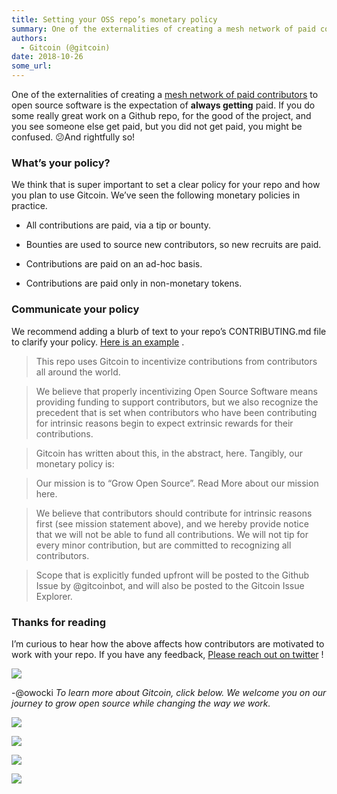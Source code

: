 ```yaml
---
title: Setting your OSS repo’s monetary policy
summary: One of the externalities of creating a mesh network of paid contributors to open source software is the expectation of always getting paid. If you do some really great work on a Github repo, for the good of the project, and you see someone else get paid, but you did not get paid, you might be confused. 😕And rightfully so! What’s your policy? We think that is super important to set a clear policy for your repo and how you plan to use Gitcoin. We’ve seen the following monetary policies in practic
authors:
  - Gitcoin (@gitcoin)
date: 2018-10-26
some_url: 
---
```



One of the externalities of creating a [mesh network of paid contributors](https://medium.com/gitcoin/how-to-buidl-a-mesh-network-of-human-beings-a5293ecca60a) to open source software is the expectation of **always getting** paid. If you do some really great work on a Github repo, for the good of the project, and you see someone else get paid, but you did not get paid, you might be confused. 😕And rightfully so!

### What’s your policy?
We think that is super important to set a clear policy for your repo and how you plan to use Gitcoin. We’ve seen the following monetary policies in practice.

 * All contributions are paid, via a tip or bounty.

 * Bounties are used to source new contributors, so new recruits are paid.

 * Contributions are paid on an ad-hoc basis.

 * Contributions are paid only in non-monetary tokens.

### Communicate your policy
We recommend adding a blurb of text to your repo’s CONTRIBUTING.md file to clarify your policy. [Here is an example](https://github.com/gitcoinco/web/blob/master/docs/CONTRIBUTING.md#monetization-policy) .
> This repo uses Gitcoin to incentivize contributions from contributors all around the world.

> We believe that properly incentivizing Open Source Software means providing funding to support contributors, but we also recognize the precedent that is set when contributors who have been contributing for intrinsic reasons begin to expect extrinsic rewards for their contributions.

> Gitcoin has written about this, in the abstract, here. Tangibly, our monetary policy is:

> Our mission is to “Grow Open Source”. Read More about our mission here.

> We believe that contributors should contribute for intrinsic reasons first (see mission statement above), and we hereby provide notice that we will not be able to fund all contributions. We will not tip for every minor contribution, but are committed to recognizing all contributors.

> Scope that is explicitly funded upfront will be posted to the Github Issue by @gitcoinbot, and will also be posted to the Gitcoin Issue Explorer.

### Thanks for reading
I’m curious to hear how the above affects how contributors are motivated to work with your repo. If you have any feedback, [Please reach out on twitter](https://twitter.coml/owocki) !

![](https://cdn-images-1.medium.com/max/1600/1*GNHd6dawazVE4pbFAvuzTw.jpeg)

-@owocki
 _To learn more about Gitcoin, click below. We welcome you on our journey to grow open source while changing the way we work._ 

![](https://cdn-images-1.medium.com/max/800/1*TC1lWxus2VmUHHNMBVOl6w.png)


![](https://cdn-images-1.medium.com/max/800/1*xESKfkc75BrIcLabfL9jsg.png)


![](https://cdn-images-1.medium.com/max/800/1*ucjf2r_4nXDqedGjdiRSyw.png)


![](https://cdn-images-1.medium.com/max/1600/1*91GgdFbhUB1Ggl_Mysnqog.png)

